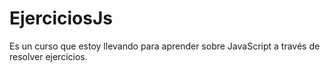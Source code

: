 # EjerciciosJs
Es un curso que estoy llevando para aprender sobre JavaScript a través de resolver ejercicios.
